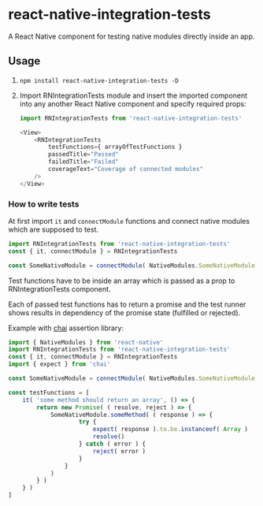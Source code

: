 # react-native-integration-tests

A React Native component for testing native modules directly inside an app.

## Usage

1. `npm install react-native-integration-tests -D`

2. Import RNIntegrationTests module and insert the imported component into any another React Native component and specify required props:

    ```js
    import RNIntegrationTests from 'react-native-integration-tests'
    
    <View>
        <RNIntegrationTests
            testFunctions={ arrayOfTestFunctions }
            passedTitle="Passed"
            failedTitle="Failed"
            coverageText="Coverage of connected modules"
        />
    </View>
    ```

### How to write tests

At first import `it` and `connectModule` functions and connect native modules which are supposed to test.

```js
import RNIntegrationTests from 'react-native-integration-tests'
const { it, connectModule } = RNIntegrationTests

const SomeNativeModule = connectModule( NativeModules.SomeNativeModule )

```

Test functions have to be inside an array which is passed as a prop to RNIntegrationTests component.

Each of passed test functions has to return a promise and the test runner shows results in dependency of the promise state (fulfilled or rejected).

Example with [chai](https://github.com/chaijs/chai) assertion library:

```js
import { NativeModules } from 'react-native'
import RNIntegrationTests from 'react-native-integration-tests'
const { it, connectModule } = RNIntegrationTests
import { expect } from 'chai'

const SomeNativeModule = connectModule( NativeModules.SomeNativeModule )

const testFunctions = [
    it( 'some method should return an array', () => {
        return new Promise( ( resolve, reject ) => {
            SomeNativeModule.someMethod( ( response ) => {
                    try {
                        expect( response ).to.be.instanceof( Array )
                        resolve()
                    } catch ( error ) {
                        reject( error )
                    }
                }
            )
        } )
    } )
]
```